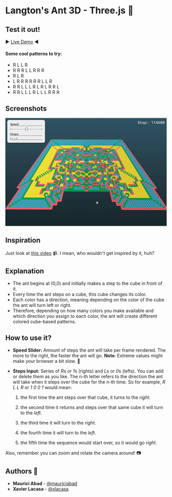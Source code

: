 # Langton's Ant 3D - Three.js :ant:

## Test it out!

:arrow_forward: [Live Demo](https://xlacasa.github.io/Langton_Ant_3D/) :arrow_backward:

#### Some cool patterns to try:
* R L L R
* R R R L L R R R
* R L R
* L R R R R R R L L R
* R R L L L R L R L R R L
* R R L L L R L L L R R R

## Screenshots

![screenshot1](readme_media/screenshot1.png)

## Inspiration

Just look at [this video](https://www.youtube.com/watch?v=1X-gtr4pEBU) :video_camera:. I mean, who wouldn't get inspired by it, huh?

## Explanation

* The ant begins at (0,0) and initially makes a step to the cube in front of it. 
* Every time the ant steps on a cube, this cube changes its color. 
* Each color has a direction, meaning depending on the color of the cube the ant will turn left or right.
* Therefore, depending on how many colors you make available and which direction you assign to each color, the ant will create different colored cube-based patterns.

## How to use it?

* **Speed Slider:** Amount of steps the ant will take per frame rendered. The more to the right, the faster the ant will go. **Note**: Extreme values might make your browser a bit slow. :snail:

* **Steps Input:** Series of *R*s or *1*s (rights) and *L*s or *0*s (lefts). You can add or delete them as you like. The n-th letter refers to the direction the ant will take when it steps over the cube for the n-th time. So for example, *R L L R* or *1 0 0 1* would mean:

    1)  the first time the ant steps over that cube, it turns to the *right*. 

    2) the second time it returns and steps over that same cube it will turn to the *left*.

    3) the third time it will turn to the *right*.

    4) the fourth time it will turn to the *left*.

    5) the fifth time the sequence would start over, so it would go *right*.

Also, remember you can zoom and rotate the camera around! :camera:



## Authors :boy:

* **Maurici Abad** - [@mauriciabad](https://github.com/mauriciabad)
* **Xavier Lacasa** - [@xlacasa](https://github.com/xlacasa)
